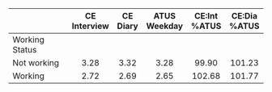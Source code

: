 
|                      | CE<br>Interview |  CE<br>Diary | ATUS<br>Weekday | CE:Int<br>%ATUS | CE:Dia<br>%ATUS |
| -------------------- | :----------: | :----------: | :----------: | :----------: | :----------: |
| Working Status       |              |              |              |              |              |
| Not working          |         3.28 |         3.32 |         3.28 |        99.90 |       101.23 |
| Working              |         2.72 |         2.69 |         2.65 |       102.68 |       101.77 |

